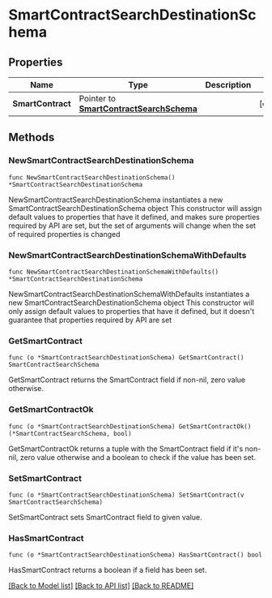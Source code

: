 # SmartContractSearchDestinationSchema

## Properties

Name | Type | Description | Notes
------------ | ------------- | ------------- | -------------
**SmartContract** | Pointer to [**SmartContractSearchSchema**](SmartContractSearchSchema.md) |  | [optional] 

## Methods

### NewSmartContractSearchDestinationSchema

`func NewSmartContractSearchDestinationSchema() *SmartContractSearchDestinationSchema`

NewSmartContractSearchDestinationSchema instantiates a new SmartContractSearchDestinationSchema object
This constructor will assign default values to properties that have it defined,
and makes sure properties required by API are set, but the set of arguments
will change when the set of required properties is changed

### NewSmartContractSearchDestinationSchemaWithDefaults

`func NewSmartContractSearchDestinationSchemaWithDefaults() *SmartContractSearchDestinationSchema`

NewSmartContractSearchDestinationSchemaWithDefaults instantiates a new SmartContractSearchDestinationSchema object
This constructor will only assign default values to properties that have it defined,
but it doesn't guarantee that properties required by API are set

### GetSmartContract

`func (o *SmartContractSearchDestinationSchema) GetSmartContract() SmartContractSearchSchema`

GetSmartContract returns the SmartContract field if non-nil, zero value otherwise.

### GetSmartContractOk

`func (o *SmartContractSearchDestinationSchema) GetSmartContractOk() (*SmartContractSearchSchema, bool)`

GetSmartContractOk returns a tuple with the SmartContract field if it's non-nil, zero value otherwise
and a boolean to check if the value has been set.

### SetSmartContract

`func (o *SmartContractSearchDestinationSchema) SetSmartContract(v SmartContractSearchSchema)`

SetSmartContract sets SmartContract field to given value.

### HasSmartContract

`func (o *SmartContractSearchDestinationSchema) HasSmartContract() bool`

HasSmartContract returns a boolean if a field has been set.


[[Back to Model list]](../README.md#documentation-for-models) [[Back to API list]](../README.md#documentation-for-api-endpoints) [[Back to README]](../README.md)


